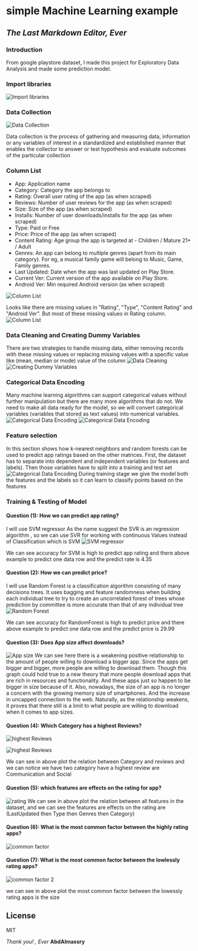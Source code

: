 # simple Machine Learning example
## _The Last Markdown Editor, Ever_
### Introduction
From google playstore dataset, I made this project for Exploratory Data Analysis and
made some prediction model.
### Import libraries
![Import libraries](images/1.png)

### Data Collection
![Data Collection](images/2.png)

Data collection is the process of gathering and measuring data, information or any variables of interest in a standardized and established manner that enables the collector to answer or test hypothesis and evaluate outcomes of the particular collection

### Column List

- App: Application name
- Category: Category the app belongs to
- Rating: Overall user rating of the app (as when scraped)
- Reviews: Number of user reviews for the app (as when scraped)
- Size: Size of the app (as when scraped)
- Installs: Number of user downloads/installs for the app (as when scraped)
- Type: Paid or Free
- Price: Price of the app (as when scraped)
- Content Rating: Age group the app is targeted at - Children / Mature 21+ / Adult
- Genres: An app can belong to multiple genres (apart from its main category). For
eg, a musical family game will belong to Music, Game, Family genres.
- Last Updated: Date when the app was last updated on Play Store.
- Current Ver: Current version of the app available on Play Store.
- Android Ver: Min required Android version (as when scraped)

![Column List](images/4.png)

Looks like there are missing values in "Rating", "Type", "Content Rating" and "Android Ver". But most of these missing values in Rating column.
![Column List](images/5.png)

### Data Cleaning and Creating Dummy Variables
There are two strategies to handle missing data, either removing records with these missing values or replacing missing values with a specific value like (mean, median or mode) value of the column
![Data Cleaning](images/6.png)
![Creating Dummy Variables](images/7.png)

### Categorical Data Encoding
Many machine learning algorithms can support categorical values without further manipulation but there are many more algorithms that do not. We need to make all data ready for the model, so we will convert categorical variables (variables that stored as text values) into numerical variables.
![Categorical Data Encoding](images/8.png)
![Categorical Data Encoding](images/9.png)

### Feature selection
In this section shows how k-nearest neighbors and random forests can be used to predict app ratings based on the other matrices. First, the dataset has to separate into dependent and independent variables (or features and labels). Then those variables have to split into a training and test set
![Categorical Data Encoding](images/10.png)
During training stage we give the model both the features and the labels so it can learn to classify points based on the features

### Training & Testing of Model

#### Question (1): How we can predict app rating?
I will use SVM regressor
    As the name suggest the SVR is an regression algorithm , so we can use SVR for working with continuous Values instead of Classification which is SVM
    ![SVM regressor](images/11.png)

We can see accuracy for SVM is high to predict app rating and there above example to predict one data row and the predict rate is 4.35

#### Question (2): How we can predict price?
I will use Random Forest is a classification algorithm consisting of many decisions trees.
It uses bagging and feature randomness when building each individual tree to try to create an uncorrelated forest of trees whose prediction by committee is more accurate
than that of any individual tree
![Random Forest](images/12.png)

We can see accuracy for RandomForest is high to predict price and there above example to predict one data row and the predict price is 29.99

#### Question (3): Does App size affect downloads?
![App size](images/13.png)
We can see here there is a weakening positive relationship to the amount of people willing to download a bigger app. Since the apps get bigger and bigger, more people are willing to download them. Though this graph could hold true to a new theory that more people download apps that are rich in resources and functionality. And these apps just so happen to be bigger in size because of it. Also, nowadays, the size of an app is no longer a concern with the growing memory size of smartphones. And the increase in uncapped connection to the web. Naturally, as the relationship weakens, it proves that there still is a limit to what people are willing to download when it comes to app sizes.

#### Question (4): Which Category has a highest Reviews?
![highest Reviews](images/14.png)

![highest Reviews](images/15.png)

We can see in above plot the relation between Category and reviews and we can notice we have two category have a highest review are Communication and Social

#### Question (5): which features are effects on the rating for app?
![rating](images/16.png)
We can see in above plot the relation between all features in the dataset, and we can see the features are effects on the rating are (LastUpdated then Type then Genres then Category)

#### Question (6): What is the most common factor between the highly rating apps?
![common factor](images/17.png)

#### Question (7): What is the most common factor between the lowlessly rating apps?
![common factor 2](images/18.png)

we can see in above plot the most common factor between the lowessly rating apps is the size


## License

MIT

_Thank you! , Ever_ **AbdAlmassry**
